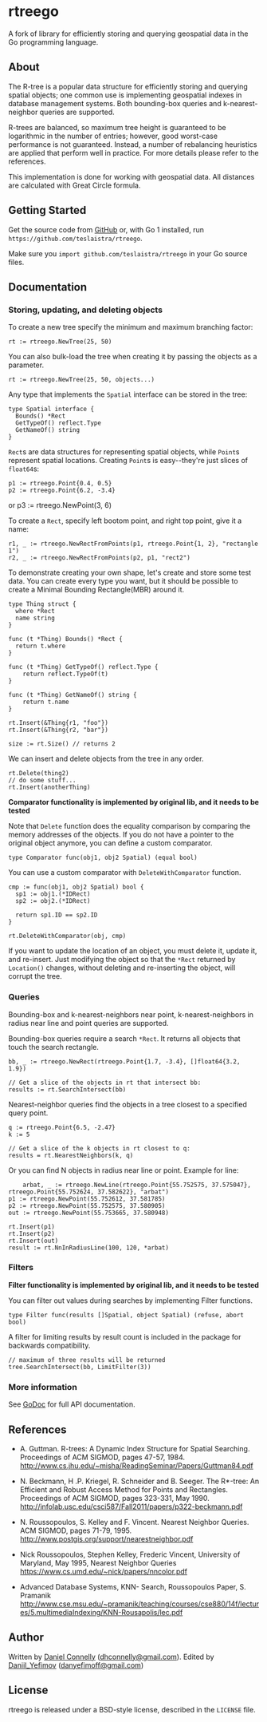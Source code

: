 rtreego
=======

A fork of library for efficiently storing and querying geospatial data
in the Go programming language.

About
-----

The R-tree is a popular data structure for efficiently storing and
querying spatial objects; one common use is implementing geospatial
indexes in database management systems. Both bounding-box queries
and k-nearest-neighbor queries are supported.

R-trees are balanced, so maximum tree height is guaranteed to be
logarithmic in the number of entries; however, good worst-case
performance is not guaranteed.  Instead, a number of rebalancing
heuristics are applied that perform well in practice.  For more
details please refer to the references.

This implementation is done for working with geospatial data.
All distances are calculated with Great Circle formula.

Getting Started
---------------

Get the source code from [GitHub](https://github.com/teslaistra/rtreego) or,
with Go 1 installed, run `https://github.com/teslaistra/rtreego`.

Make sure you `import github.com/teslaistra/rtreego` in your Go source files.

Documentation
-------------

### Storing, updating, and deleting objects

To create a new tree specify the minimum
and maximum branching factor:

    rt := rtreego.NewTree(25, 50)

You can also bulk-load the tree when creating it by passing the objects as
a parameter.

    rt := rtreego.NewTree(25, 50, objects...)

Any type that implements the `Spatial` interface can be stored in the tree:

    type Spatial interface {
      Bounds() *Rect
      GetTypeOf() reflect.Type
      GetNameOf() string
    }

`Rect`s are data structures for representing spatial objects, while `Point`s
represent spatial locations.  Creating `Point`s is easy--they're just slices
of `float64`s:

    p1 := rtreego.Point{0.4, 0.5}
    p2 := rtreego.Point{6.2, -3.4}
or
    p3 := rtreego.NewPoint(3, 6)

To create a `Rect`, specify left bootom point, and right top point, give it a name:

    r1, _ := rtreego.NewRectFromPoints(p1, rtreego.Point{1, 2}, "rectangle 1")
    r2, _ := rtreego.NewRectFromPoints(p2, p1, "rect2")

To demonstrate creating your own shape, let's create and store some test data. You can create every type you want, but it should be possible to create a Minimal Bounding Rectangle(MBR) around it. 

    type Thing struct {
      where *Rect
      name string
    }

    func (t *Thing) Bounds() *Rect {
      return t.where
    }
    
    func (t *Thing) GetTypeOf() reflect.Type {
	    return reflect.TypeOf(t)
    }
    
    func (t *Thing) GetNameOf() string {
	    return t.name
    }
    
    rt.Insert(&Thing{r1, "foo"})
    rt.Insert(&Thing{r2, "bar"})

    size := rt.Size() // returns 2

We can insert and delete objects from the tree in any order.

    rt.Delete(thing2)
    // do some stuff...
    rt.Insert(anotherThing)

<b>Comparator functionality is implemented by original lib, and it needs to be tested</b><br>

Note that ```Delete``` function does the equality comparison by comparing the
memory addresses of the objects. If you do not have a pointer to the original
object anymore, you can define a custom comparator.

    type Comparator func(obj1, obj2 Spatial) (equal bool)

You can use a custom comparator with ```DeleteWithComparator``` function.

    cmp := func(obj1, obj2 Spatial) bool {
      sp1 := obj1.(*IDRect)
      sp2 := obj2.(*IDRect)

      return sp1.ID == sp2.ID
    }

    rt.DeleteWithComparator(obj, cmp)


If you want to update the location of an object, you must delete it, update it,
and re-insert.  Just modifying the object so that the `*Rect` returned by
`Location()` changes, without deleting and re-inserting the object, will
corrupt the tree.

### Queries

Bounding-box and k-nearest-neighbors near point, k-nearest-neighbors in radius near line and point queries are supported.

Bounding-box queries require a search `*Rect`. It returns all objects that
touch the search rectangle.

    bb, _ := rtreego.NewRect(rtreego.Point{1.7, -3.4}, []float64{3.2, 1.9})

    // Get a slice of the objects in rt that intersect bb:
    results := rt.SearchIntersect(bb)
    
Nearest-neighbor queries find the objects in a tree closest to a specified
query point.

    q := rtreego.Point{6.5, -2.47}
    k := 5

    // Get a slice of the k objects in rt closest to q:
    results = rt.NearestNeighbors(k, q)
Or you can find N objects in radius near line or point. Example for line:

    
        arbat, _ := rtreego.NewLine(rtreego.Point{55.752575, 37.575047}, rtreego.Point{55.752624, 37.582622}, "arbat")
	p1 := rtreego.NewPoint(55.752612, 37.581785)
	p2 := rtreego.NewPoint(55.752575, 37.580905)
	out := rtreego.NewPoint(55.753665, 37.580948)

	rt.Insert(p1)
	rt.Insert(p2)
	rt.Insert(out)
	result := rt.NnInRadiusLine(100, 120, *arbat)

### Filters
<b>Filter functionality is implemented by original lib, and it needs to be tested</b><br>

You can filter out values during searches by implementing Filter functions.

    type Filter func(results []Spatial, object Spatial) (refuse, abort bool)

A filter for limiting results by result count is included in the package for
backwards compatibility.

    // maximum of three results will be returned
    tree.SearchIntersect(bb, LimitFilter(3))


### More information

See [GoDoc](http://godoc.org/github.com/dhconnelly/rtreego) for full API
documentation.

References
----------

- A. Guttman.  R-trees: A Dynamic Index Structure for Spatial Searching.
  Proceedings of ACM SIGMOD, pages 47-57, 1984.
  http://www.cs.jhu.edu/~misha/ReadingSeminar/Papers/Guttman84.pdf

- N. Beckmann, H .P. Kriegel, R. Schneider and B. Seeger.  The R*-tree: An
  Efficient and Robust Access Method for Points and Rectangles.  Proceedings
  of ACM SIGMOD, pages 323-331, May 1990.
  http://infolab.usc.edu/csci587/Fall2011/papers/p322-beckmann.pdf

- N. Roussopoulos, S. Kelley and F. Vincent.  Nearest Neighbor Queries.  ACM
  SIGMOD, pages 71-79, 1995.
  http://www.postgis.org/support/nearestneighbor.pdf
  
- Nick Roussopoulos, Stephen Kelley, Frederic Vincent, University of Maryland, May 1995, Nearest Neighbor Queries 
  https://www.cs.umd.edu/~nick/papers/nncolor.pdf
  
- Advanced Database Systems, KNN- Search, Roussopoulos Paper, S. Pramanik
  http://www.cse.msu.edu/~pramanik/teaching/courses/cse880/14f/lectures/5.multimediaIndexing/KNN-Rousapolis/lec.pdf


Author
------
Written by [Daniel Connelly](http://dhconnelly.com) (<dhconnelly@gmail.com>).
Edited by [Daniil_Yefimov](https://github.com/teslaistra) (danyefimoff@gmail.com)

License
-------

rtreego is released under a BSD-style license, described in the `LICENSE`
file.
